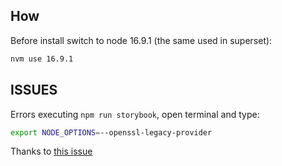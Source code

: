 ## How

Before install switch to node 16.9.1 (the same used in superset):

```bash
nvm use 16.9.1
```

## ISSUES

Errors executing `npm run storybook`, open terminal and type:

```sh
export NODE_OPTIONS=--openssl-legacy-provider
```

Thanks to [this issue](https://stackoverflow.com/a/69699772/357561)
